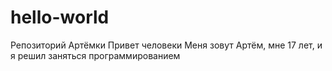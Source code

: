 # hello-world
Репозиторий Артёмки
Привет человеки
Меня зовут Артём, мне 17 лет, и я решил заняться программированием
